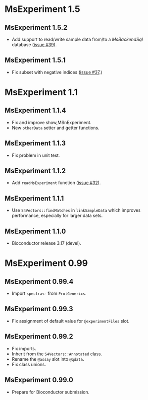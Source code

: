 # MsExperiment 1.5

## MsExperiment 1.5.2

- Add support to read/write sample data from/to a *MsBackendSql* database
  ([issue #39](https://github.com/rformassspectrometry/MsExperiment/issues/39)).

## MsExperiment 1.5.1

- Fix subset with negative indices ([issue #37](https://github.com/rformassspectrometry/MsExperiment/issues/37).)

# MsExperiment 1.1

## MsExperiment 1.1.4

- Fix and improve show,MSnExperiment.
- New `otherData` setter and getter functions.

## MsExperiment 1.1.3

- Fix problem in unit test.

## MsExperiment 1.1.2

- Add `readMsExperiment` function ([issue #32](https://github.com/rformassspectrometry/MsExperiment/issues/32)).

## MsExperiment 1.1.1

- Use `S4Vectors::findMatches` in `linkSampleData` which improves performance,
  especially for larger data sets.

## MsExperiment 1.1.0

- Bioconductor release 3.17 (devel).


# MsExperiment 0.99

## MsExperiment 0.99.4

- Import `spectra<-` from `ProtGenerics`.

## MsExperiment 0.99.3

- Fix assignment of default value for `@experimentFiles` slot.

## MsExperiment 0.99.2

- Fix imports.
- Inherit from the `S4Vectors::Annotated` class.
- Rename the `@assay` slot into `@qdata`.
- Fix class unions.

## MsExperiment 0.99.0

- Prepare for Bioconductor submission.
